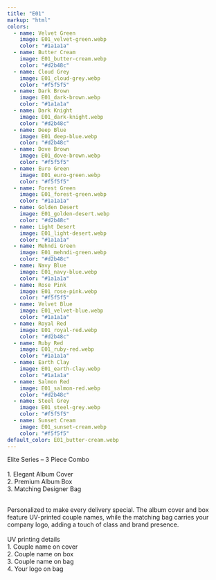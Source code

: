 ```yaml
---
title: "E01"
markup: "html"
colors:
  - name: Velvet Green
    image: E01_velvet-green.webp
    color: "#1a1a1a"
  - name: Butter Cream
    image: E01_butter-cream.webp
    color: "#d2b48c"
  - name: Cloud Grey
    image: E01_cloud-grey.webp
    color: "#f5f5f5"
  - name: Dark Brown
    image: E01_dark-brown.webp
    color: "#1a1a1a"
  - name: Dark Knight
    image: E01_dark-knight.webp
    color: "#d2b48c"
  - name: Deep Blue
    image: E01_deep-blue.webp
    color: "#d2b48c"
  - name: Dove Brown
    image: E01_dove-brown.webp
    color: "#f5f5f5"
  - name: Euro Green
    image: E01_euro-green.webp
    color: "#f5f5f5"
  - name: Forest Green
    image: E01_forest-green.webp
    color: "#1a1a1a"
  - name: Golden Desert
    image: E01_golden-desert.webp
    color: "#d2b48c"
  - name: Light Desert
    image: E01_light-desert.webp
    color: "#1a1a1a"
  - name: Mehndi Green
    image: E01_mehndi-green.webp
    color: "#d2b48c"
  - name: Navy Blue
    image: E01_navy-blue.webp
    color: "#1a1a1a"
  - name: Rose Pink
    image: E01_rose-pink.webp
    color: "#f5f5f5"
  - name: Velvet Blue
    image: E01_velvet-blue.webp
    color: "#1a1a1a"
  - name: Royal Red
    image: E01_royal-red.webp
    color: "#d2b48c"
  - name: Ruby Red
    image: E01_ruby-red.webp
    color: "#1a1a1a"
  - name: Earth Clay
    image: E01_earth-clay.webp
    color: "#1a1a1a"
  - name: Salmon Red
    image: E01_salmon-red.webp
    color: "#d2b48c"
  - name: Steel Grey
    image: E01_steel-grey.webp
    color: "#f5f5f5"
  - name: Sunset Cream
    image: E01_sunset-cream.webp
    color: "#f5f5f5"
default_color: E01_butter-cream.webp
---
```


Elite Series – 3 Piece Combo<br><br> <span class='text-b font-medium text-lime-300 mb-1'> 1. Elegant Album Cover<br> 2. Premium Album Box<br> 3. Matching Designer Bag<br><br> </span> <div class='max-w-xl mx-auto'> Personalized to make every delivery special. The album cover and box feature UV-printed couple names, while the matching bag carries your company logo, adding a touch of class and brand presence. </div> <div class='max-w-xl mx-auto text-b font-medium text-lime-300 mb-1'> <br>UV printing details<br> </div> <span class='text-r mb-1'> 1. Couple name on cover<br> 2. Couple name on box<br> 3. Couple name on bag<br> 4. Your logo on bag<br> </span>
